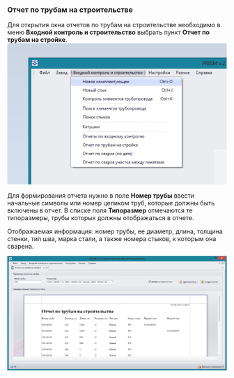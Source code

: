 ﻿
### Отчет по трубам на строительстве 

Для открытия окна отчетов по трубам на строительстве необходимо в меню **Входной контроль и строительство** выбрать пункт **Отчет по трубам на стройке**.
![_menu_construction.png](_menu_construction.png "")

Для формирования отчета нужно в поле **Номер трубы** ввести начальные символы или номер целиком труб, которые должны быть включены в отчет. В списке поля **Типоразмер** отмечаются те типоразмеры, трубы которых должны отображаться в отчете. 


Отображаемая информация: номер трубы, ее диаметр, длина, толщина стенки, тип шва, марка стали, а также номера стыков, к которым она сварена.

![_report_pipe_at_construction.png](_report_pipe_at_construction.png "")